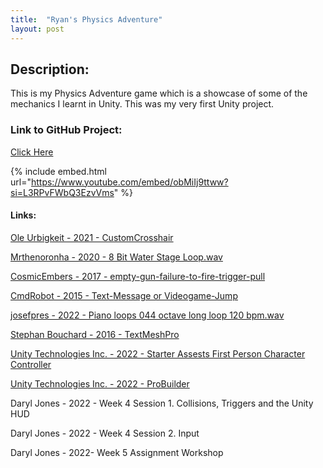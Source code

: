 ```yaml
---
title:  "Ryan's Physics Adventure"
layout: post
---
```


## Description:

This is my Physics Adventure game which is a showcase of some of the mechanics I learnt in Unity. This was my very first Unity project.

### Link to GitHub Project:
[Click Here](https://github.com/OnlyRyNMC/Ryan-s-Physics-Adventure)

{% include embed.html url="https://www.youtube.com/embed/obMiIj9ttww?si=L3RPvFWbQ3EzvVms" %}

#### Links:
[Ole Urbigkeit - 2021 - CustomCrosshair](https://apps.microsoft.com/store/detail/customcrosshair/9P91WLP2WXN5?hl=en-us&gl=us) 

[Mrthenoronha - 2020 - 8 Bit Water Stage Loop.wav](https://freesound.org/people/Mrthenoronha/sounds/523725/)

[CosmicEmbers - 2017 - empty-gun-failure-to-fire-trigger-pull](https://freesound.org/people/CosmicEmbers/sounds/387483/) 

[CmdRobot - 2015 - Text-Message or Videogame-Jump](https://freesound.org/people/CmdRobot/sounds/264828/) 

[josefpres - 2022 - Piano loops 044 octave long loop 120 bpm.wav](https://freesound.org/people/josefpres/sounds/654507/)

[Stephan Bouchard - 2016 - TextMeshPro](https://docs.unity3d.com/Manual/com.unity.textmeshpro.html) 

[Unity Technologies Inc. - 2022 - Starter Assests First Person Character Controller](https://assetstore.unity.com/packages/essentials/starter-assets-first-person-character-controller-196525) 

[Unity Technologies Inc. - 2022 - ProBuilder](https://docs.unity3d.com/Packages/com.unity.probuilder@5.0/manual/index.html) 

Daryl Jones - 2022 - Week 4 Session 1. Collisions, Triggers and the Unity HUD

Daryl Jones - 2022 - Week 4 Session 2. Input 

Daryl Jones - 2022- Week 5 Assignment Workshop
